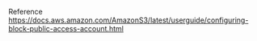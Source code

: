 

Reference
https://docs.aws.amazon.com/AmazonS3/latest/userguide/configuring-block-public-access-account.html